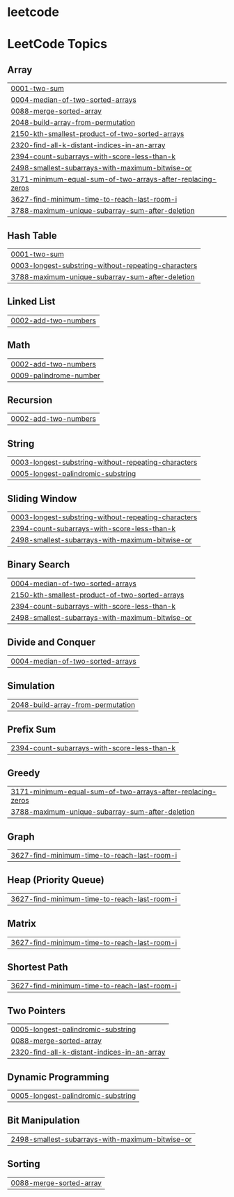 # leetcode
<!---LeetCode Topics Start-->
# LeetCode Topics
## Array
|  |
| ------- |
| [0001-two-sum](https://github.com/alepspizzetti/leetcode/tree/master/0001-two-sum) |
| [0004-median-of-two-sorted-arrays](https://github.com/alepspizzetti/leetcode/tree/master/0004-median-of-two-sorted-arrays) |
| [0088-merge-sorted-array](https://github.com/alepspizzetti/leetcode/tree/master/0088-merge-sorted-array) |
| [2048-build-array-from-permutation](https://github.com/alepspizzetti/leetcode/tree/master/2048-build-array-from-permutation) |
| [2150-kth-smallest-product-of-two-sorted-arrays](https://github.com/alepspizzetti/leetcode/tree/master/2150-kth-smallest-product-of-two-sorted-arrays) |
| [2320-find-all-k-distant-indices-in-an-array](https://github.com/alepspizzetti/leetcode/tree/master/2320-find-all-k-distant-indices-in-an-array) |
| [2394-count-subarrays-with-score-less-than-k](https://github.com/alepspizzetti/leetcode/tree/master/2394-count-subarrays-with-score-less-than-k) |
| [2498-smallest-subarrays-with-maximum-bitwise-or](https://github.com/alepspizzetti/leetcode/tree/master/2498-smallest-subarrays-with-maximum-bitwise-or) |
| [3171-minimum-equal-sum-of-two-arrays-after-replacing-zeros](https://github.com/alepspizzetti/leetcode/tree/master/3171-minimum-equal-sum-of-two-arrays-after-replacing-zeros) |
| [3627-find-minimum-time-to-reach-last-room-i](https://github.com/alepspizzetti/leetcode/tree/master/3627-find-minimum-time-to-reach-last-room-i) |
| [3788-maximum-unique-subarray-sum-after-deletion](https://github.com/alepspizzetti/leetcode/tree/master/3788-maximum-unique-subarray-sum-after-deletion) |
## Hash Table
|  |
| ------- |
| [0001-two-sum](https://github.com/alepspizzetti/leetcode/tree/master/0001-two-sum) |
| [0003-longest-substring-without-repeating-characters](https://github.com/alepspizzetti/leetcode/tree/master/0003-longest-substring-without-repeating-characters) |
| [3788-maximum-unique-subarray-sum-after-deletion](https://github.com/alepspizzetti/leetcode/tree/master/3788-maximum-unique-subarray-sum-after-deletion) |
## Linked List
|  |
| ------- |
| [0002-add-two-numbers](https://github.com/alepspizzetti/leetcode/tree/master/0002-add-two-numbers) |
## Math
|  |
| ------- |
| [0002-add-two-numbers](https://github.com/alepspizzetti/leetcode/tree/master/0002-add-two-numbers) |
| [0009-palindrome-number](https://github.com/alepspizzetti/leetcode/tree/master/0009-palindrome-number) |
## Recursion
|  |
| ------- |
| [0002-add-two-numbers](https://github.com/alepspizzetti/leetcode/tree/master/0002-add-two-numbers) |
## String
|  |
| ------- |
| [0003-longest-substring-without-repeating-characters](https://github.com/alepspizzetti/leetcode/tree/master/0003-longest-substring-without-repeating-characters) |
| [0005-longest-palindromic-substring](https://github.com/alepspizzetti/leetcode/tree/master/0005-longest-palindromic-substring) |
## Sliding Window
|  |
| ------- |
| [0003-longest-substring-without-repeating-characters](https://github.com/alepspizzetti/leetcode/tree/master/0003-longest-substring-without-repeating-characters) |
| [2394-count-subarrays-with-score-less-than-k](https://github.com/alepspizzetti/leetcode/tree/master/2394-count-subarrays-with-score-less-than-k) |
| [2498-smallest-subarrays-with-maximum-bitwise-or](https://github.com/alepspizzetti/leetcode/tree/master/2498-smallest-subarrays-with-maximum-bitwise-or) |
## Binary Search
|  |
| ------- |
| [0004-median-of-two-sorted-arrays](https://github.com/alepspizzetti/leetcode/tree/master/0004-median-of-two-sorted-arrays) |
| [2150-kth-smallest-product-of-two-sorted-arrays](https://github.com/alepspizzetti/leetcode/tree/master/2150-kth-smallest-product-of-two-sorted-arrays) |
| [2394-count-subarrays-with-score-less-than-k](https://github.com/alepspizzetti/leetcode/tree/master/2394-count-subarrays-with-score-less-than-k) |
| [2498-smallest-subarrays-with-maximum-bitwise-or](https://github.com/alepspizzetti/leetcode/tree/master/2498-smallest-subarrays-with-maximum-bitwise-or) |
## Divide and Conquer
|  |
| ------- |
| [0004-median-of-two-sorted-arrays](https://github.com/alepspizzetti/leetcode/tree/master/0004-median-of-two-sorted-arrays) |
## Simulation
|  |
| ------- |
| [2048-build-array-from-permutation](https://github.com/alepspizzetti/leetcode/tree/master/2048-build-array-from-permutation) |
## Prefix Sum
|  |
| ------- |
| [2394-count-subarrays-with-score-less-than-k](https://github.com/alepspizzetti/leetcode/tree/master/2394-count-subarrays-with-score-less-than-k) |
## Greedy
|  |
| ------- |
| [3171-minimum-equal-sum-of-two-arrays-after-replacing-zeros](https://github.com/alepspizzetti/leetcode/tree/master/3171-minimum-equal-sum-of-two-arrays-after-replacing-zeros) |
| [3788-maximum-unique-subarray-sum-after-deletion](https://github.com/alepspizzetti/leetcode/tree/master/3788-maximum-unique-subarray-sum-after-deletion) |
## Graph
|  |
| ------- |
| [3627-find-minimum-time-to-reach-last-room-i](https://github.com/alepspizzetti/leetcode/tree/master/3627-find-minimum-time-to-reach-last-room-i) |
## Heap (Priority Queue)
|  |
| ------- |
| [3627-find-minimum-time-to-reach-last-room-i](https://github.com/alepspizzetti/leetcode/tree/master/3627-find-minimum-time-to-reach-last-room-i) |
## Matrix
|  |
| ------- |
| [3627-find-minimum-time-to-reach-last-room-i](https://github.com/alepspizzetti/leetcode/tree/master/3627-find-minimum-time-to-reach-last-room-i) |
## Shortest Path
|  |
| ------- |
| [3627-find-minimum-time-to-reach-last-room-i](https://github.com/alepspizzetti/leetcode/tree/master/3627-find-minimum-time-to-reach-last-room-i) |
## Two Pointers
|  |
| ------- |
| [0005-longest-palindromic-substring](https://github.com/alepspizzetti/leetcode/tree/master/0005-longest-palindromic-substring) |
| [0088-merge-sorted-array](https://github.com/alepspizzetti/leetcode/tree/master/0088-merge-sorted-array) |
| [2320-find-all-k-distant-indices-in-an-array](https://github.com/alepspizzetti/leetcode/tree/master/2320-find-all-k-distant-indices-in-an-array) |
## Dynamic Programming
|  |
| ------- |
| [0005-longest-palindromic-substring](https://github.com/alepspizzetti/leetcode/tree/master/0005-longest-palindromic-substring) |
## Bit Manipulation
|  |
| ------- |
| [2498-smallest-subarrays-with-maximum-bitwise-or](https://github.com/alepspizzetti/leetcode/tree/master/2498-smallest-subarrays-with-maximum-bitwise-or) |
## Sorting
|  |
| ------- |
| [0088-merge-sorted-array](https://github.com/alepspizzetti/leetcode/tree/master/0088-merge-sorted-array) |
<!---LeetCode Topics End-->